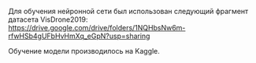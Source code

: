 Для обучения нейронной сети был использован следующий фрагмент датасета VisDrone2019: https://drive.google.com/drive/folders/1NQHbsNw6m-rfwHSb4gUFbHvHmXq_eGpN?usp=sharing

Обучение модели производилось на Kaggle.
